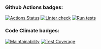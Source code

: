 ### Github Actions badges:
[![Actions Status](https://github.com/Choolkov/python-project-lvl2/workflows/hexlet-check/badge.svg)](https://github.com/Choolkov/python-project-lvl2/actions)
[![Linter check](https://github.com/Choolkov/python-project-lvl2/actions/workflows/linter-check.yml/badge.svg)](https://github.com/Choolkov/python-project-lvl2/actions/workflows/linter-check.yml)
[![Run tests](https://github.com/Choolkov/python-project-lvl2/actions/workflows/run-tests.yml/badge.svg)](https://github.com/Choolkov/python-project-lvl2/actions/workflows/run-tests.yml)

### Code Climate badges:
[![Maintainability](https://api.codeclimate.com/v1/badges/b557bbf5c80a22d72e46/maintainability)](https://codeclimate.com/github/Choolkov/python-project-lvl2/maintainability)
[![Test Coverage](https://api.codeclimate.com/v1/badges/b557bbf5c80a22d72e46/test_coverage)](https://codeclimate.com/github/Choolkov/python-project-lvl2/test_coverage)
